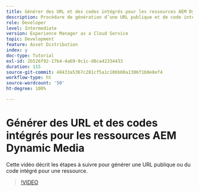 ```yaml
---
title: Générer des URL et des codes intégrés pour les ressources AEM Dynamic Media
description: Procédure de génération d’une URL publique et de code intégré pour une ressource dans Dynamic Media.
role: Developer
level: Intermediate
version: Experience Manager as a Cloud Service
topic: Development
feature: Asset Distribution
index: y
doc-type: Tutorial
exl-id: 2b526f92-17b4-4a69-9c1c-d8ca42334433
duration: 115
source-git-commit: 48433a5367c281cf5a1c106b08a1306f1b0e8ef4
workflow-type: ht
source-wordcount: '50'
ht-degree: 100%

---
```


# Générer des URL et des codes intégrés pour les ressources AEM Dynamic Media

Cette vidéo décrit les étapes à suivre pour générer une URL publique ou du code intégré pour une ressource.

>[!VIDEO](https://video.tv.adobe.com/v/335364?quality=12&learn=on)
